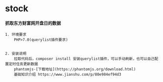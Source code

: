 # stock

#### 抓取东方财富网开盘日的数据
    1. 环境要求
        PHP>7.0(querylist插件要求)
        
    
    2. 安装说明
        拉取代码后，composer install 安装querylist插件，可以手动刷新，也可以自己配置定时任务更新数据    
        phantomjs-[下载地址](https://phantomjs.org/download.html)
        基础知识介绍 https://www.jianshu.com/p/80e984ef94d3
